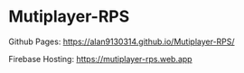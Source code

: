 # Mutiplayer-RPS

Github Pages: https://alan9130314.github.io/Mutiplayer-RPS/

Firebase Hosting: https://mutiplayer-rps.web.app
